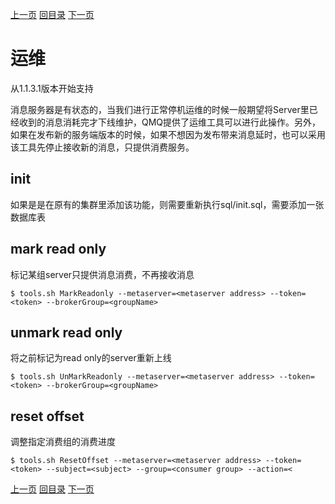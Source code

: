 [上一页](debug.md)
[回目录](../../README.md)
[下一页](db.md)

# 运维

从1.1.3.1版本开始支持

消息服务器是有状态的，当我们进行正常停机运维的时候一般期望将Server里已经收到的消息消耗完才下线维护，QMQ提供了运维工具可以进行此操作。另外，如果在发布新的服务端版本的时候，如果不想因为发布带来消息延时，也可以采用该工具先停止接收新的消息，只提供消费服务。

## init
如果是是在原有的集群里添加该功能，则需要重新执行sql/init.sql，需要添加一张数据库表

## mark read only
标记某组server只提供消息消费，不再接收消息

```
$ tools.sh MarkReadonly --metaserver=<metaserver address> --token=<token> --brokerGroup=<groupName>
```

## unmark read only
将之前标记为read only的server重新上线

```
$ tools.sh UnMarkReadonly --metaserver=<metaserver address> --token=<token> --brokerGroup=<groupName>
```

## reset offset
调整指定消费组的消费进度

```
$ tools.sh ResetOffset --metaserver=<metaserver address> --token=<token> --subject=<subject> --group=<consumer group> --action=<
```

[上一页](debug.md)
[回目录](../../README.md)
[下一页](db.md)